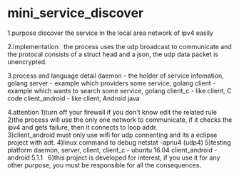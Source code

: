 # mini_service_discover

1.purpose
   discover the service in the local area network of ipv4 easily
   
2.implementation
   the process uses the udp broadcast to communicate and the protocal consists of a struct head and a json,
the udp data packet is unencrypted.

3.process and language detail
   daemon         - the holder of service infomation,           golang
   server         - example which providers some service,       golang
   client         - example which wants to search some service, golang
   client_c       - like client, C code
   client_android - like client, Android java

4.attention
   1)turn off your firewall if you don't know edit the related rule
   2)the process will use the only one network to communicate, if it checks the ipv4 and gets failure,
     then it connects to loop addr.   
   3)client_android must only use wifi for udp connenting and its a eclipse project with adt.
   4)linux command to debug
      netstat -apnu4 (udp4)
   5)testing platform
     daemon, server, client, client_c - ubuntu 16.04
     client_android  - android 5.1.1
   6)this project is developed for interest, if you use it for any other purpose,
     you must be responsible for all the consequences.
